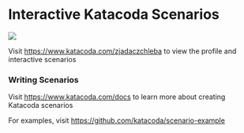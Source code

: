 # Interactive Katacoda Scenarios

[![](http://shields.katacoda.com/katacoda/zjadaczchleba/count.svg)](https://www.katacoda.com/zjadaczchleba "Get your profile on Katacoda.com")

Visit https://www.katacoda.com/zjadaczchleba to view the profile and interactive scenarios

### Writing Scenarios
Visit https://www.katacoda.com/docs to learn more about creating Katacoda scenarios

For examples, visit https://github.com/katacoda/scenario-example
